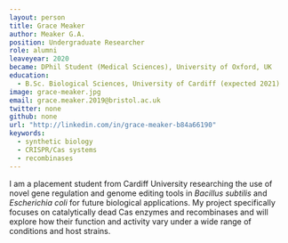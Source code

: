 ```yaml
---
layout: person
title: Grace Meaker
author: Meaker G.A.
position: Undergraduate Researcher
role: alumni
leaveyear: 2020
became: DPhil Student (Medical Sciences), University of Oxford, UK
education:
  - B.Sc. Biological Sciences, University of Cardiff (expected 2021)
image: grace-meaker.jpg
email: grace.meaker.2019@bristol.ac.uk
twitter: none
github: none
url: "http://linkedin.com/in/grace-meaker-b84a66190"
keywords:
  - synthetic biology
  - CRISPR/Cas systems
  - recombinases
---
```

I am a placement student from Cardiff University researching the use of novel gene regulation and genome editing tools in _Bacillus subtilis_ and _Escherichia coli_ for future biological applications. My project specifically focuses on catalytically dead Cas enzymes and recombinases and will explore how their function and activity vary under a wide range of conditions and host strains.